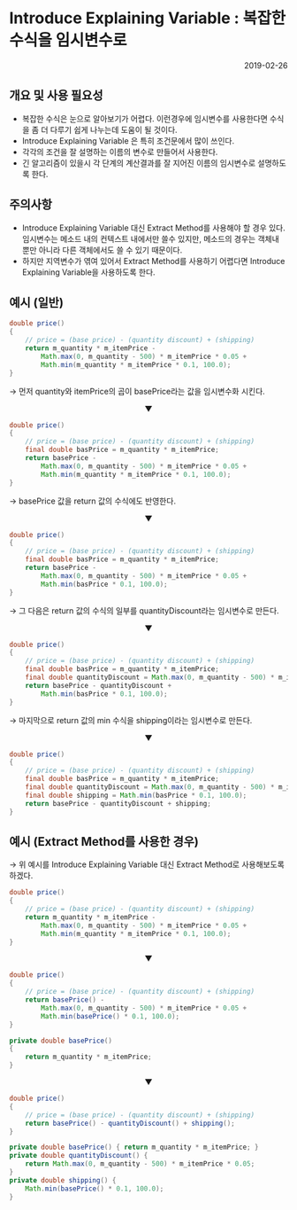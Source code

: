 # Introduce Explaining Variable : 복잡한 수식을 임시변수로

<p align="right">2019-02-26</p>



## 개요 및 사용 필요성

* 복잡한 수식은 눈으로 알아보기가 어렵다. 이런경우에 임시변수를 사용한다면 수식을 좀 더 다루기 쉽게 나누는데 도움이 될 것이다.
* Introduce Explaining Variable 은 특히 조건문에서 많이 쓰인다.
* 각각의 조건을 잘 설명하는 이름의 변수로 만들어서 사용한다.
* 긴 알고리즘이 있을시 각 단계의 계산결과를 잘 지어진 이름의 임시변수로 설명하도록 한다.



## 주의사항

* Introduce Explaining Variable 대신 Extract Method를 사용해야 할 경우 있다. 임시변수는 메소드 내의 컨텍스트 내에서만 쓸수 있지만, 메소드의 경우는 객체내 뿐만 아니라 다른 객체에서도 쓸 수 있기 때문이다.
* 하지만 지역변수가 엮여 있어서 Extract Method를 사용하기 어렵다면 Introduce Explaining Variable을 사용하도록 한다.



## 예시 (일반)

```java
double price()
{
    // price = (base price) - (quantity discount) + (shipping)
    return m_quantity * m_itemPrice -
        Math.max(0, m_quantity - 500) * m_itemPrice * 0.05 +
        Math.min(m_quantity * m_itemPrice * 0.1, 100.0);
}
```

→ 먼저 quantity와 itemPrice의 곱이 basePrice라는 값을 임시변수화 시킨다.

<p align="center">▼</p>

```java
double price()
{
    // price = (base price) - (quantity discount) + (shipping)
    final double basPrice = m_quantity * m_itemPrice;
    return basePrice -
        Math.max(0, m_quantity - 500) * m_itemPrice * 0.05 +
        Math.min(m_quantity * m_itemPrice * 0.1, 100.0);
}
```

→ basePrice 값을 return 값의 수식에도 반영한다.

<p align="center">▼</p>

```java
double price()
{
    // price = (base price) - (quantity discount) + (shipping)
    final double basPrice = m_quantity * m_itemPrice;
    return basePrice -
        Math.max(0, m_quantity - 500) * m_itemPrice * 0.05 +
        Math.min(basPrice * 0.1, 100.0);
}
```

→ 그 다음은 return 값의 수식의 일부를 quantityDiscount라는 임시변수로 만든다.

<p align="center">▼</p>

```java
double price()
{
    // price = (base price) - (quantity discount) + (shipping)
    final double basPrice = m_quantity * m_itemPrice;
    final double quantityDiscount = Math.max(0, m_quantity - 500) * m_itemPrice * 0.05;
    return basePrice - quantityDiscount +
        Math.min(basPrice * 0.1, 100.0);
}
```

→ 마지막으로 return 값의 min 수식을 shipping이라는 임시변수로 만든다.

<p align="center">▼</p>

```java
double price()
{
    // price = (base price) - (quantity discount) + (shipping)
    final double basPrice = m_quantity * m_itemPrice;
    final double quantityDiscount = Math.max(0, m_quantity - 500) * m_itemPrice * 0.05;
    final double shipping = Math.min(basPrice * 0.1, 100.0);
    return basePrice - quantityDiscount + shipping;
}
```



## 예시 (Extract Method를 사용한 경우)

→ 위 예시를 Introduce Explaining Variable 대신 Extract Method로 사용해보도록 하겠다.

```java
double price()
{
    // price = (base price) - (quantity discount) + (shipping)
    return m_quantity * m_itemPrice -
        Math.max(0, m_quantity - 500) * m_itemPrice * 0.05 +
        Math.min(m_quantity * m_itemPrice * 0.1, 100.0);
}
```

<p align="center">▼</p>

```java
double price()
{
    // price = (base price) - (quantity discount) + (shipping)
    return basePrice() -
        Math.max(0, m_quantity - 500) * m_itemPrice * 0.05 +
        Math.min(basePrice() * 0.1, 100.0);
}

private double basePrice()
{
    return m_quantity * m_itemPrice;
}
```

<p align="center">▼</p>

```java
double price()
{
    // price = (base price) - (quantity discount) + (shipping)
    return basePrice() - quantityDiscount() + shipping();
}

private double basePrice() { return m_quantity * m_itemPrice; }
private double quantityDiscount() { 
    return Math.max(0, m_quantity - 500) * m_itemPrice * 0.05;
}
private double shipping() {
    Math.min(basePrice() * 0.1, 100.0);
}
```


